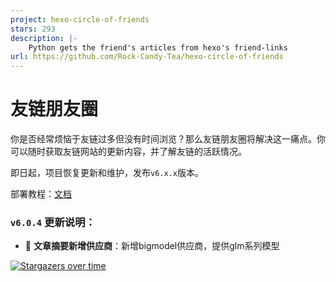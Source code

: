 ```yaml
---
project: hexo-circle-of-friends
stars: 293
description: |-
    Python gets the friend's articles from hexo's friend-links
url: https://github.com/Rock-Candy-Tea/hexo-circle-of-friends
---
```


# 友链朋友圈

你是否经常烦恼于友链过多但没有时间浏览？那么友链朋友圈将解决这一痛点。你可以随时获取友链网站的更新内容，并了解友链的活跃情况。

即日起，项目恢复更新和维护，发布`v6.x.x`版本。

部署教程：[文档](https://fcircle-doc.yyyzyyyz.cn/)

### `v6.0.4` 更新说明：

- 🤖 **文章摘要新增供应商**：新增bigmodel供应商，提供glm系列模型

[![Stargazers over time](https://starchart.cc/Rock-Candy-Tea/hexo-circle-of-friends.svg)](https://starchart.cc/Rock-Candy-Tea/hexo-circle-of-friends)

